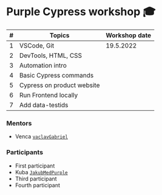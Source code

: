 # Purple Cypress workshop 🎓

| #  | Topics                                             | Workshop date |
|----|----------------------------------------------------|--------------|
| 1  | VSCode, Git                                        | 19.5.2022 |
| 2  | DevTools, HTML, CSS                                |           |
| 3  | Automation intro                                   |      |
| 4  | Basic Cypress commands                             |      |
| 5  | Cypress on product website                         |      |
| 6  | Run Frontend locally                               |      |
| 7  | Add data-testids                                   |      |

### Mentors

* Venca [`vaclavGabriel`](https://github.com/vaclavGabriel/)

### Participants

* First participant
* Kuba [`JakubMedPurple`](https://github.com/JakubMedPurple)
* Third participant
* Fourth participant
